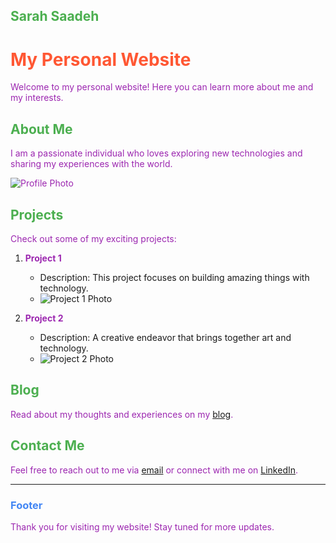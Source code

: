 ## Sarah Saadeh 
# My Personal Website

Welcome to my personal website! Here you can learn more about me and my interests.

## About Me

I am a passionate individual who loves exploring new technologies and sharing my experiences with the world.

![Profile Photo](https://static.wikia.nocookie.net/mycun-the-movie/images/c/c9/Bob_%28Despicable_Me%29.png/revision/latest?cb=20230509144510)

## Projects

Check out some of my exciting projects:

1. **Project 1**
   - Description: This project focuses on building amazing things with technology.
   - ![Project 1 Photo](insert_project1_photo_url_here)

2. **Project 2**
   - Description: A creative endeavor that brings together art and technology.
   - ![Project 2 Photo](insert_project2_photo_url_here)

## Blog

Read about my thoughts and experiences on my [blog](insert_blog_url_here).

## Contact Me

Feel free to reach out to me via [email](mailto:your.email@example.com) or connect with me on [LinkedIn](insert_linkedin_url_here).

---

### Footer

Thank you for visiting my website! Stay tuned for more updates.

<style>
  /* Style for different color fonts */
  h1 {
    color: #FF5733; /* Blue */
  }

  h2 {
    color: #4CAF50; /* Blue */
  }

  h3 {
    color: #4286f4; /* Black */
  }

  p {
    color: #9c27b0; /* Purple */
  }
</style>
